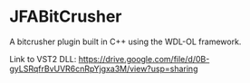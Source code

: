 # JFABitCrusher

A bitcrusher plugin built in C++ using the WDL-OL framework.

Link to VST2 DLL: https://drive.google.com/file/d/0B-gyLSRqfrBvUVR6cnRpYjgxa3M/view?usp=sharing
